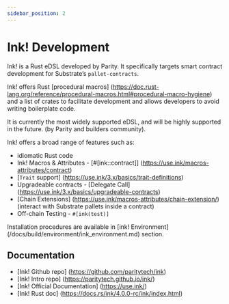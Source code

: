 ```yaml
---
sidebar_position: 2
---
```


# Ink! Development

Ink! is a Rust eDSL developed by Parity. It specifically targets smart contract development for Substrate’s `pallet-contracts`.

Ink! offers Rust [procedural macros] (https://doc.rust-lang.org/reference/procedural-macros.html#procedural-macro-hygiene) and a list of crates to facilitate development and allows developers to avoid writing boilerplate code.

It is currently the most widely supported eDSL, and will be highly supported in the future. (by Parity and builders community).

Ink! offers a broad range of features such as:

- idiomatic Rust code
- Ink! Macros & Attributes - [#[ink::contract]] (https://use.ink/macros-attributes/contract)
- [`Trait` support] (https://use.ink/3.x/basics/trait-definitions)
- Upgradeable contracts - [Delegate Call] (https://use.ink/3.x/basics/upgradeable-contracts)
- [Chain Extensions] (https://use.ink/macros-attributes/chain-extension/) (interact with Substrate pallets inside a contract)
- Off-chain Testing - `#[ink(test)]`

Installation procedures are available in [ink! Environment] (/docs/build/environment/ink_environment.md) section.

## Documentation

- [Ink! Github repo] (https://github.com/paritytech/ink)
- [Ink! Intro repo] (https://paritytech.github.io/ink/)
- [Ink! Official Documentation] (https://use.ink/)
- [Ink! Rust doc] (https://docs.rs/ink/4.0.0-rc/ink/index.html)
